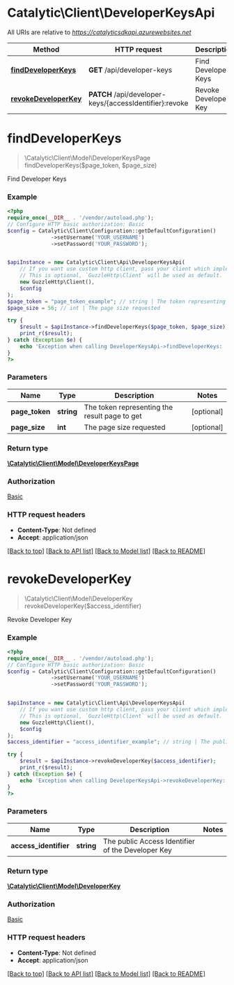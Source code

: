 # Catalytic\Client\DeveloperKeysApi

All URIs are relative to *https://catalyticsdkapi.azurewebsites.net*

Method | HTTP request | Description
------------- | ------------- | -------------
[**findDeveloperKeys**](DeveloperKeysApi.md#finddeveloperkeys) | **GET** /api/developer-keys | Find Developer Keys
[**revokeDeveloperKey**](DeveloperKeysApi.md#revokedeveloperkey) | **PATCH** /api/developer-keys/{accessIdentifier}:revoke | Revoke Developer Key

# **findDeveloperKeys**
> \Catalytic\Client\Model\DeveloperKeysPage findDeveloperKeys($page_token, $page_size)

Find Developer Keys

### Example
```php
<?php
require_once(__DIR__ . '/vendor/autoload.php');
// Configure HTTP basic authorization: Basic
$config = Catalytic\Client\Configuration::getDefaultConfiguration()
              ->setUsername('YOUR_USERNAME')
              ->setPassword('YOUR_PASSWORD');


$apiInstance = new Catalytic\Client\Api\DeveloperKeysApi(
    // If you want use custom http client, pass your client which implements `GuzzleHttp\ClientInterface`.
    // This is optional, `GuzzleHttp\Client` will be used as default.
    new GuzzleHttp\Client(),
    $config
);
$page_token = "page_token_example"; // string | The token representing the result page to get
$page_size = 56; // int | The page size requested

try {
    $result = $apiInstance->findDeveloperKeys($page_token, $page_size);
    print_r($result);
} catch (Exception $e) {
    echo 'Exception when calling DeveloperKeysApi->findDeveloperKeys: ', $e->getMessage(), PHP_EOL;
}
?>
```

### Parameters

Name | Type | Description  | Notes
------------- | ------------- | ------------- | -------------
 **page_token** | **string**| The token representing the result page to get | [optional]
 **page_size** | **int**| The page size requested | [optional]

### Return type

[**\Catalytic\Client\Model\DeveloperKeysPage**](../Model/DeveloperKeysPage.md)

### Authorization

[Basic](../../README.md#Basic)

### HTTP request headers

 - **Content-Type**: Not defined
 - **Accept**: application/json

[[Back to top]](#) [[Back to API list]](../../README.md#documentation-for-api-endpoints) [[Back to Model list]](../../README.md#documentation-for-models) [[Back to README]](../../README.md)

# **revokeDeveloperKey**
> \Catalytic\Client\Model\DeveloperKey revokeDeveloperKey($access_identifier)

Revoke Developer Key

### Example
```php
<?php
require_once(__DIR__ . '/vendor/autoload.php');
// Configure HTTP basic authorization: Basic
$config = Catalytic\Client\Configuration::getDefaultConfiguration()
              ->setUsername('YOUR_USERNAME')
              ->setPassword('YOUR_PASSWORD');


$apiInstance = new Catalytic\Client\Api\DeveloperKeysApi(
    // If you want use custom http client, pass your client which implements `GuzzleHttp\ClientInterface`.
    // This is optional, `GuzzleHttp\Client` will be used as default.
    new GuzzleHttp\Client(),
    $config
);
$access_identifier = "access_identifier_example"; // string | The public Access Identifier of the Developer Key

try {
    $result = $apiInstance->revokeDeveloperKey($access_identifier);
    print_r($result);
} catch (Exception $e) {
    echo 'Exception when calling DeveloperKeysApi->revokeDeveloperKey: ', $e->getMessage(), PHP_EOL;
}
?>
```

### Parameters

Name | Type | Description  | Notes
------------- | ------------- | ------------- | -------------
 **access_identifier** | **string**| The public Access Identifier of the Developer Key |

### Return type

[**\Catalytic\Client\Model\DeveloperKey**](../Model/DeveloperKey.md)

### Authorization

[Basic](../../README.md#Basic)

### HTTP request headers

 - **Content-Type**: Not defined
 - **Accept**: application/json

[[Back to top]](#) [[Back to API list]](../../README.md#documentation-for-api-endpoints) [[Back to Model list]](../../README.md#documentation-for-models) [[Back to README]](../../README.md)

